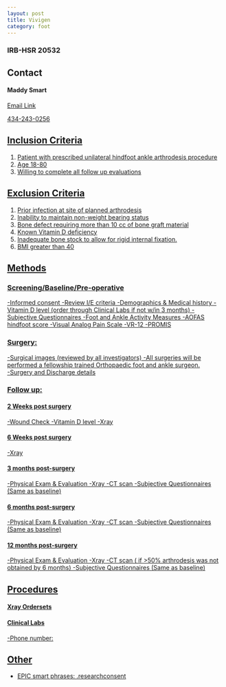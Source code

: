 ```yaml
---
layout: post
title: Vivigen
category: foot
---
```


### IRB-HSR 20532

## Contact

#### Maddy Smart

<a href="mailto:MMS4AW@hscmail.mcc.virginia.edu">Email Link

434-243-0256

## Inclusion Criteria

1.  Patient with prescribed unilateral hindfoot ankle arthrodesis procedure
2.	Age 18-80
3.	Willing to complete all follow up evaluations


## Exclusion Criteria

1.	Prior infection at site of planned arthrodesis
2.	Inability to maintain non-weight bearing status 
3.	Bone defect requiring more than 10 cc of bone graft material
4.	Known Vitamin D deficiency
5.	Inadequate bone stock to allow for rigid internal fixation.
6.	BMI greater than 40

## Methods

###	Screening/Baseline/Pre-operative
-Informed consent
-Review I/E criteria
-Demographics & Medical history
-Vitamin D level (order through Clinical Labs if not w/in 3 months)
-Subjective Questionnaires
-Foot and Ankle Activity Measures
-AOFAS hindfoot score
-Visual Analog Pain Scale
-VR-12
-PROMIS

### Surgery: 
-Surgical images (reviewed by all investigators)
-All surgeries will be performed a fellowship trained Orthopaedic foot and ankle surgeon.  
-Surgery and Discharge details

### Follow up: 
#### 2 Weeks post surgery
-Wound Check
-Vitamin D level 
-Xray 

#### 6 Weeks post surgery
-Xray

#### 3 months post-surgery
-Physical Exam & Evaluation
-Xray
-CT scan
-Subjective Questionnaires (Same as baseline)

#### 6 months post-surgery
-Physical Exam & Evaluation
-Xray
-CT scan
-Subjective Questionnaires (Same as baseline)

#### 12 months post-surgery
-Physical Exam & Evaluation
-Xray
-CT scan ( if >50% arthrodesis was not obtained by 6 months)
-Subjective Questionnaires (Same as baseline)


## Procedures

#### Xray Ordersets

#### Clinical Labs
-Phone number:  


## Other

- EPIC smart phrases: .researchconsent

